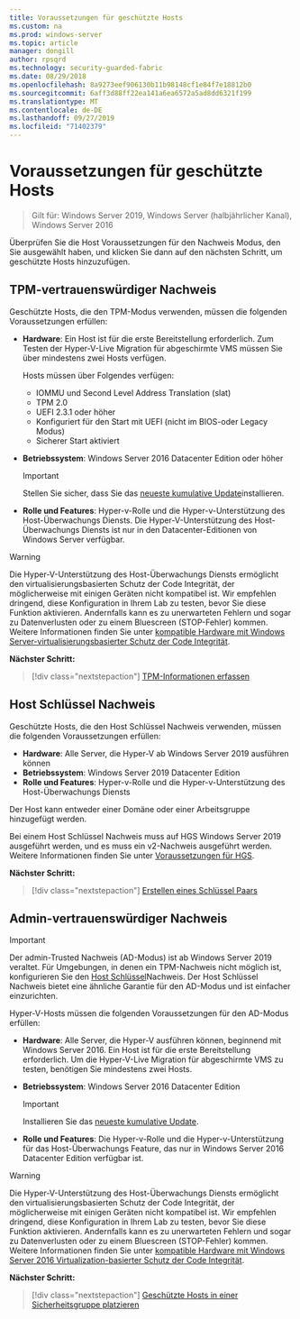 ```yaml
---
title: Voraussetzungen für geschützte Hosts
ms.custom: na
ms.prod: windows-server
ms.topic: article
manager: dongill
author: rpsqrd
ms.technology: security-guarded-fabric
ms.date: 08/29/2018
ms.openlocfilehash: 8a9273eef906130b11b98148cf1e84f7e18812b0
ms.sourcegitcommit: 6aff3d88ff22ea141a6ea6572a5ad8dd6321f199
ms.translationtype: MT
ms.contentlocale: de-DE
ms.lasthandoff: 09/27/2019
ms.locfileid: "71402379"
---
```

# <a name="prerequisites-for-guarded-hosts"></a>Voraussetzungen für geschützte Hosts

>Gilt für: Windows Server 2019, Windows Server (halbjährlicher Kanal), Windows Server 2016

Überprüfen Sie die Host Voraussetzungen für den Nachweis Modus, den Sie ausgewählt haben, und klicken Sie dann auf den nächsten Schritt, um geschützte Hosts hinzuzufügen.

## <a name="tpm-trusted-attestation"></a>TPM-vertrauenswürdiger Nachweis

Geschützte Hosts, die den TPM-Modus verwenden, müssen die folgenden Voraussetzungen erfüllen:

-   **Hardware**: Ein Host ist für die erste Bereitstellung erforderlich. Zum Testen der Hyper-V-Live Migration für abgeschirmte VMS müssen Sie über mindestens zwei Hosts verfügen.

    Hosts müssen über Folgendes verfügen:
    
    - IOMMU und Second Level Address Translation (slat)
    - TPM 2.0
    - UEFI 2.3.1 oder höher
    - Konfiguriert für den Start mit UEFI (nicht im BIOS-oder Legacy Modus)
    - Sicherer Start aktiviert
        
-   **Betriebssystem**: Windows Server 2016 Datacenter Edition oder höher

    > [!IMPORTANT]
    > Stellen Sie sicher, dass Sie das [neueste kumulative Update](https://support.microsoft.com/help/4000825/windows-10-and-windows-server-2016-update-history)installieren.  

-   **Rolle und Features**: Hyper-v-Rolle und die Hyper-v-Unterstützung des Host-Überwachungs Diensts. Die Hyper-V-Unterstützung des Host-Überwachungs Diensts ist nur in den Datacenter-Editionen von Windows Server verfügbar. 

> [!WARNING]
> Die Hyper-V-Unterstützung des Host-Überwachungs Diensts ermöglicht den virtualisierungsbasierten Schutz der Code Integrität, der möglicherweise mit einigen Geräten nicht kompatibel ist. Wir empfehlen dringend, diese Konfiguration in Ihrem Lab zu testen, bevor Sie diese Funktion aktivieren. Andernfalls kann es zu unerwarteten Fehlern und sogar zu Datenverlusten oder zu einem Bluescreen (STOP-Fehler) kommen. Weitere Informationen finden Sie unter [kompatible Hardware mit Windows Server-virtualisierungsbasierter Schutz der Code Integrität](guarded-fabric-compatible-hardware-with-virtualization-based-protection-of-code-integrity.md).

**Nächster Schritt:** 
> [!div class="nextstepaction"]
> [TPM-Informationen erfassen](guarded-fabric-tpm-trusted-attestation-capturing-hardware.md)

## <a name="host-key-attestation"></a>Host Schlüssel Nachweis

Geschützte Hosts, die den Host Schlüssel Nachweis verwenden, müssen die folgenden Voraussetzungen erfüllen:

- **Hardware**: Alle Server, die Hyper-V ab Windows Server 2019 ausführen können
- **Betriebssystem**: Windows Server 2019 Datacenter Edition
- **Rolle und Features**: Hyper-v-Rolle und die Hyper-v-Unterstützung des Host-Überwachungs Diensts 

Der Host kann entweder einer Domäne oder einer Arbeitsgruppe hinzugefügt werden. 

Bei einem Host Schlüssel Nachweis muss auf HGS Windows Server 2019 ausgeführt werden, und es muss ein v2-Nachweis ausgeführt werden. Weitere Informationen finden Sie unter [Voraussetzungen für HGS](guarded-fabric-prepare-for-hgs.md#prerequisites). 

**Nächster Schritt:** 
> [!div class="nextstepaction"]
> [Erstellen eines Schlüssel Paars](guarded-fabric-create-host-key.md)

## <a name="admin-trusted-attestation"></a>Admin-vertrauenswürdiger Nachweis

>[!IMPORTANT]
>Der admin-Trusted Nachweis (AD-Modus) ist ab Windows Server 2019 veraltet. Für Umgebungen, in denen ein TPM-Nachweis nicht möglich ist, konfigurieren Sie den [Host Schlüssel](#host-key-attestation)Nachweis. Der Host Schlüssel Nachweis bietet eine ähnliche Garantie für den AD-Modus und ist einfacher einzurichten. 

Hyper-V-Hosts müssen die folgenden Voraussetzungen für den AD-Modus erfüllen:

-   **Hardware**: Alle Server, die Hyper-V ausführen können, beginnend mit Windows Server 2016. Ein Host ist für die erste Bereitstellung erforderlich. Um die Hyper-V-Live Migration für abgeschirmte VMS zu testen, benötigen Sie mindestens zwei Hosts.

-   **Betriebssystem**: Windows Server 2016 Datacenter Edition

    > [!IMPORTANT]
    > Installieren Sie das [neueste kumulative Update](https://support.microsoft.com/help/4000825/windows-10-and-windows-server-2016-update-history).

-   **Rolle und Features**: Die Hyper-v-Rolle und die Hyper-v-Unterstützung für das Host-Überwachungs Feature, das nur in Windows Server 2016 Datacenter Edition verfügbar ist. 

> [!WARNING]
> Die Hyper-V-Unterstützung des Host-Überwachungs Diensts ermöglicht den virtualisierungsbasierten Schutz der Code Integrität, der möglicherweise mit einigen Geräten nicht kompatibel ist. Wir empfehlen dringend, diese Konfiguration in Ihrem Lab zu testen, bevor Sie diese Funktion aktivieren. Andernfalls kann es zu unerwarteten Fehlern und sogar zu Datenverlusten oder zu einem Bluescreen (STOP-Fehler) kommen. Weitere Informationen finden Sie unter [kompatible Hardware mit Windows Server 2016 Virtualization-basierter Schutz der Code Integrität](guarded-fabric-compatible-hardware-with-virtualization-based-protection-of-code-integrity.md).

**Nächster Schritt:** 
> [!div class="nextstepaction"]
> [Geschützte Hosts in einer Sicherheitsgruppe platzieren](guarded-fabric-admin-trusted-attestation-creating-a-security-group.md)